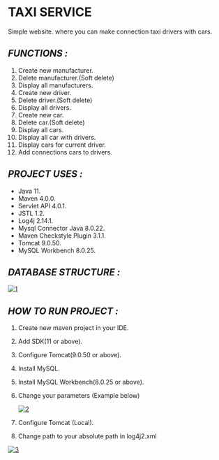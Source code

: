 # **TAXI SERVICE**
Simple website. where you can make connection taxi drivers with cars.

## _FUNCTIONS :_

1. Create new manufacturer.
1. Delete manufacturer.(Soft delete)
1. Display all manufacturers.   
1. Create new driver.
1. Delete driver.(Soft delete)
1. Display all drivers.
1. Create new car.
1. Delete car.(Soft delete)
1. Display all cars.
1. Display all car with drivers.
1. Display cars for current driver.
1. Add connections cars to drivers.

## _PROJECT USES :_ 

* Java 11.
* Maven 4.0.0.
* Servlet API 4.0.1.
* JSTL 1.2.
* Log4j 2.14.1.
* Mysql Connector Java 8.0.22. 
* Maven Checkstyle Plugin 3.1.1.
* Tomcat 9.0.50.
* MySQL Workbench 8.0.25.

## _DATABASE STRUCTURE :_

<a href="https://ibb.co/J3vz3jK"><img src="https://i.ibb.co/9ZbqZHN/1.png" alt="1" border="0"></a>

## _HOW TO RUN PROJECT :_

1. Create new maven project in your IDE.
1. Add SDK(11 or above).
1. Configure Tomcat(9.0.50 or above).
1. Install MySQL.
1. Install MySQL Workbench(8.0.25 or above). 
1. Change your parameters (Example below) 
   
   <a href="https://ibb.co/3BYY8YL"><img src="https://i.ibb.co/72NNTN6/2.png" alt="2" border="0"></a>
1. Configure Tomcat (Local).
1. Change path to your absolute path in log4j2.xml
   
<a href="https://ibb.co/3CWTRQ6"><img src="https://i.ibb.co/crtyYVf/3.png" alt="3" border="0"></a>

